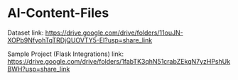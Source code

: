 # AI-Content-Files

Dataset link: https://drive.google.com/drive/folders/11ouJN-XOPb9NfyohTqTRDjQUOVTY5-El?usp=share_link

Sample Project (Flask Integrations) link: https://drive.google.com/drive/folders/1fabTK3qhN51crabZEkqN7yzHPshUkBWH?usp=share_link


